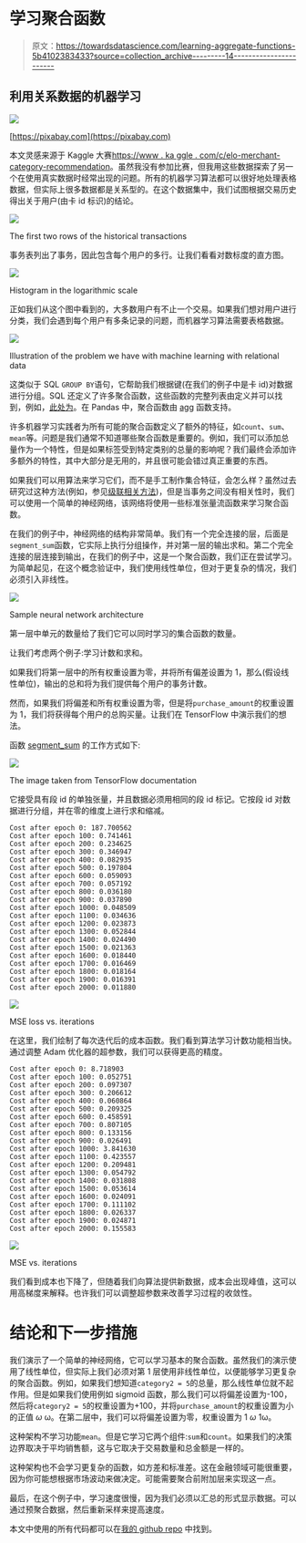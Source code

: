 # 学习聚合函数

> 原文：<https://towardsdatascience.com/learning-aggregate-functions-5b4102383433?source=collection_archive---------14----------------------->

## 利用关系数据的机器学习

![](img/53b740419911847cab37d94c7c3b1c08.png)

[https://pixabay.com](https://pixabay.com)

本文灵感来源于 Kaggle 大赛[https://www . ka ggle . com/c/elo-merchant-category-recommendation](https://www.kaggle.com/c/elo-merchant-category-recommendation)。虽然我没有参加比赛，但我用这些数据探索了另一个在使用真实数据时经常出现的问题。所有的机器学习算法都可以很好地处理表格数据，但实际上很多数据都是关系型的。在这个数据集中，我们试图根据交易历史得出关于用户(由卡 id 标识)的结论。

![](img/dea45332d149d889e707521d57aafd71.png)

The first two rows of the historical transactions

事务表列出了事务，因此包含每个用户的多行。让我们看看对数标度的直方图。

![](img/72a841273e2f3a631761ec6f6ef72e79.png)

Histogram in the logarithmic scale

正如我们从这个图中看到的，大多数用户有不止一个交易。如果我们想对用户进行分类，我们会遇到每个用户有多条记录的问题，而机器学习算法需要表格数据。

![](img/7987db265741bcde3314884081e43fd7.png)

Illustration of the problem we have with machine learning with relational data

这类似于 SQL `GROUP BY`语句，它帮助我们根据键(在我们的例子中是卡 id)对数据进行分组。SQL 还定义了许多聚合函数，这些函数的完整列表由定义并可以找到，例如，[此处为](https://www.oreilly.com/library/view/sql-in-a/9780596155322/ch04s02.html)。在 Pandas 中，聚合函数由 [agg](https://pandas.pydata.org/pandas-docs/stable/reference/api/pandas.DataFrame.agg.html) 函数支持。

许多机器学习实践者为所有可能的聚合函数定义了额外的特征，如`count`、`sum`、`mean`等。问题是我们通常不知道哪些聚合函数是重要的。例如，我们可以添加总量作为一个特性，但是如果标签受到特定类别的总量的影响呢？我们最终会添加许多额外的特性，其中大部分是无用的，并且很可能会错过真正重要的东西。

如果我们可以用算法来学习它们，而不是手工制作集合特征，会怎么样？虽然过去研究过这种方法(例如，参见[级联相关方法](https://pdfs.semanticscholar.org/7919/a8a4cb2e628b7f8e316265d36f84c7714c17.pdf))，但是当事务之间没有相关性时，我们可以使用一个简单的神经网络，该网络将使用一些标准张量流函数来学习聚合函数。

在我们的例子中，神经网络的结构非常简单。我们有一个完全连接的层，后面是`segment_sum`函数，它实际上执行分组操作，并对第一层的输出求和。第二个完全连接的层连接到输出，在我们的例子中，这是一个聚合函数，我们正在尝试学习。为简单起见，在这个概念验证中，我们使用线性单位，但对于更复杂的情况，我们必须引入非线性。

![](img/80d83699475f010fd1c31dcf6369e5be.png)

Sample neural network architecture

第一层中单元的数量给了我们它可以同时学习的集合函数的数量。

让我们考虑两个例子:学习计数和求和。

如果我们将第一层中的所有权重设置为零，并将所有偏差设置为 1，那么(假设线性单位)，输出的总和将为我们提供每个用户的事务计数。

然而，如果我们将偏差和所有权重设置为零，但是将`purchase_amount`的权重设置为 1，我们将获得每个用户的总购买量。让我们在 TensorFlow 中演示我们的想法。

函数 [segment_sum](https://www.tensorflow.org/api_docs/python/tf/math/segment_sum) 的工作方式如下:

![](img/f8c8f480190123cf08e884e1d08a7678.png)

The image taken from TensorFlow documentation

它接受具有段 id 的单独张量，并且数据必须用相同的段 id 标记。它按段 id 对数据进行分组，并在零的维度上进行求和缩减。

```
Cost after epoch 0: 187.700562
Cost after epoch 100: 0.741461
Cost after epoch 200: 0.234625
Cost after epoch 300: 0.346947
Cost after epoch 400: 0.082935
Cost after epoch 500: 0.197804
Cost after epoch 600: 0.059093
Cost after epoch 700: 0.057192
Cost after epoch 800: 0.036180
Cost after epoch 900: 0.037890
Cost after epoch 1000: 0.048509
Cost after epoch 1100: 0.034636
Cost after epoch 1200: 0.023873
Cost after epoch 1300: 0.052844
Cost after epoch 1400: 0.024490
Cost after epoch 1500: 0.021363
Cost after epoch 1600: 0.018440
Cost after epoch 1700: 0.016469
Cost after epoch 1800: 0.018164
Cost after epoch 1900: 0.016391
Cost after epoch 2000: 0.011880
```

![](img/df034bc4c3187ca2ea0f0a9fe80d897e.png)

MSE loss vs. iterations

在这里，我们绘制了每次迭代后的成本函数。我们看到算法学习计数功能相当快。通过调整 Adam 优化器的超参数，我们可以获得更高的精度。

```
Cost after epoch 0: 8.718903
Cost after epoch 100: 0.052751
Cost after epoch 200: 0.097307
Cost after epoch 300: 0.206612
Cost after epoch 400: 0.060864
Cost after epoch 500: 0.209325
Cost after epoch 600: 0.458591
Cost after epoch 700: 0.807105
Cost after epoch 800: 0.133156
Cost after epoch 900: 0.026491
Cost after epoch 1000: 3.841630
Cost after epoch 1100: 0.423557
Cost after epoch 1200: 0.209481
Cost after epoch 1300: 0.054792
Cost after epoch 1400: 0.031808
Cost after epoch 1500: 0.053614
Cost after epoch 1600: 0.024091
Cost after epoch 1700: 0.111102
Cost after epoch 1800: 0.026337
Cost after epoch 1900: 0.024871
Cost after epoch 2000: 0.155583
```

![](img/5bf84c0797f424b3d5dbdfd33745887a.png)

MSE vs. iterations

我们看到成本也下降了，但随着我们向算法提供新数据，成本会出现峰值，这可以用高梯度来解释。也许我们可以调整超参数来改善学习过程的收敛性。

# 结论和下一步措施

我们演示了一个简单的神经网络，它可以学习基本的聚合函数。虽然我们的演示使用了线性单位，但实际上我们必须对第 1 层使用非线性单位，以便能够学习更复杂的聚合函数。例如，如果我们想知道`category2 = 5`的总量，那么线性单位就不起作用。但是如果我们使用例如 sigmoid 函数，那么我们可以将偏差设置为-100，然后将`category2 = 5`的权重设置为+100，并将`purchase_amount`的权重设置为小的正值 *ω* ω。在第二层中，我们可以将偏差设置为零，权重设置为 1 *ω* 1ω。

这种架构不学习功能`mean`。但是它学习它两个组件:`sum`和`count`。如果我们的决策边界取决于平均销售额，这与它取决于交易数量和总金额是一样的。

这种架构也不会学习更复杂的函数，如方差和标准差。这在金融领域可能很重要，因为你可能想根据市场波动来做决定。可能需要聚合前附加层来实现这一点。

最后，在这个例子中，学习速度很慢，因为我们必须以汇总的形式显示数据。可以通过预聚合数据，然后重新采样来提高速度。

本文中使用的所有代码都可以在[我的 github repo](https://github.com/mlarionov/machine_learning_POC/blob/master/aggregate_functions/basic_aggregate_function_learning.ipynb) 中找到。